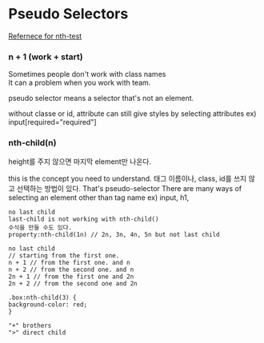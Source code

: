 # Pseudo Selectors

[Refernece for nth-test](http://www.topdesignagencies.com/nth-test/)

### n + 1 (work + start)

Sometimes people don't work with class names  
It can a problem when you work with team.

pseudo selector means a selector that's not an element.

without classe or id, attribute can still give styles by selecting attributes
ex) input[required="required"]

### nth-child(n)

height를 주지 않으면 마지막 element만 나온다.

this is the concept you need to understand.
태그 이름이나, class, id를 쓰지 않고 선택하는 방법이 있다.
That's pseudo-selector
There are many ways of selecting an element other than tag name ex) input, h1,

```
no last child
last-child is not working with nth-child()
수식을 만들 수도 있다.
property:nth-child(1n) // 2n, 3n, 4n, 5n but not last child
```

```
no last child
// starting from the first one.
n + 1 // from the first one. and n
n + 2 // from the second one. and n
2n + 1 // from the first one and 2n
2n + 2 // from the second one and 2n

.box:nth-child(3) {
background-color: red;
}
```

```
"+" brothers
">" direct child
```
